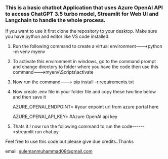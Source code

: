### This is a basic chatbot Application that uses Azure OpenAI API to access ChatGPT 3.5 turbo model, Streamlit for Web UI and Langchain to handle the whole process.
If you want to use it first clone the repository to your desktop. Make sure you have python and editor like VS code installed.
1. Run the following command to create a virtual environment--->python -m venv myenv 
2. To activate this environment in windows, go to the command prompt and change directory to folder where you have the code then use this command--->myenv\Scripts\activate
3. Now run the command---> pip install -r requirements.txt
4. Now create .env file in your folder file and copy these two line below and then save it
   
      AZURE_OPENAI_ENDPOINT= #your enpoint url from azure portal here
   
      AZURE_OPENAI_API_KEY=  #Azure OpenAI api key
   
6. Thats it.! now run the following command to run the code------>streamlit run chat.py

Feel free to use this code but please give due credits..Thanks

email: sulemanmuhammad08@gmail.com
